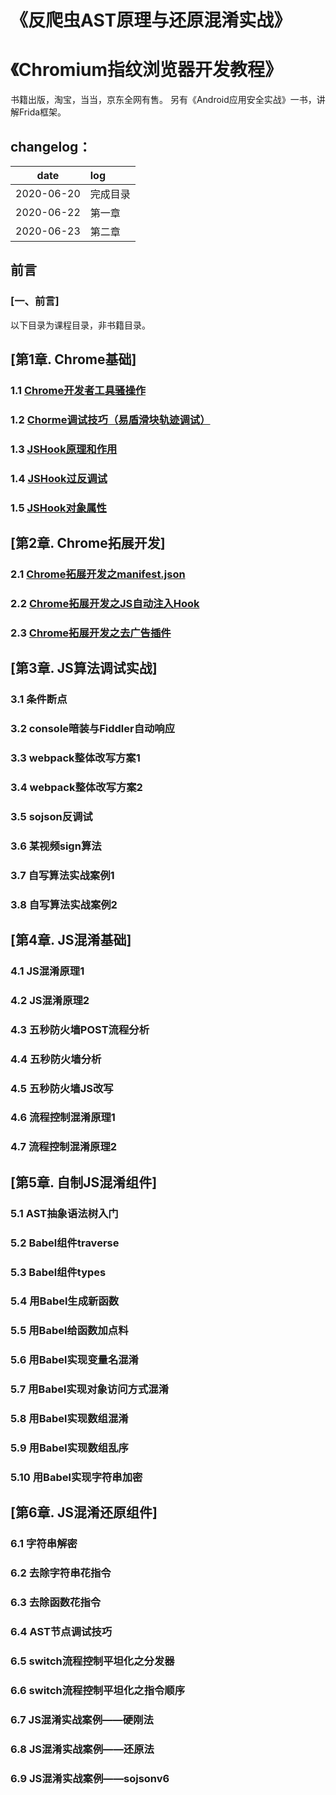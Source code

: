 # 《反爬虫AST原理与还原混淆实战》
# 《Chromium指纹浏览器开发教程》
书籍出版，淘宝，当当，京东全网有售。
另有《Android应用安全实战》一书，讲解Frida框架。

## changelog：

|date|log|
|:-:|:-|
|2020-06-20|完成目录|
|2020-06-22|第一章|
|2020-06-23|第二章|

## 前言
### [一、前言]
以下目录为课程目录，非书籍目录。

## [第1章. Chrome基础]
### 1.1 [Chrome开发者工具骚操作](https://github.com/LoseNine/Restore-JS/blob/master/1.Chrome%E5%9F%BA%E7%A1%80/1.1Chrome%E5%BC%80%E5%8F%91%E8%80%85%E5%B7%A5%E5%85%B7%E9%AA%9A%E6%93%8D%E4%BD%9C.md)
### 1.2 [Chorme调试技巧（易盾滑块轨迹调试）](https://github.com/LoseNine/Restore-JS/blob/master/1.Chrome%E5%9F%BA%E7%A1%80/1.2Chrome%E8%B0%83%E8%AF%95%E6%8A%80%E5%B7%A7%EF%BC%88%E6%9F%90%E6%98%93%E6%BB%91%E5%9D%97%EF%BC%89.md)
### 1.3 [JSHook原理和作用](https://github.com/LoseNine/Restore-JS/blob/master/1.Chrome%E5%9F%BA%E7%A1%80/1.3JS%20Hook%E5%8E%9F%E7%90%86%E4%B8%8E%E4%BD%9C%E7%94%A8.md)
### 1.4 [JSHook过反调试](https://github.com/LoseNine/Restore-JS/blob/master/1.Chrome%E5%9F%BA%E7%A1%80/1.4JS%20Hook%E8%BF%87%E5%8F%8D%E8%B0%83%E8%AF%95.md)
### 1.5 [JSHook对象属性](https://github.com/LoseNine/Restore-JS/blob/master/1.Chrome%E5%9F%BA%E7%A1%80/1.5JS%20Hook%E5%AF%B9%E8%B1%A1%E5%B1%9E%E6%80%A7.md)

## [第2章. Chrome拓展开发]
### 2.1 [Chrome拓展开发之manifest.json](https://github.com/LoseNine/Restore-JS/blob/master/2.Chrome%E6%8B%93%E5%B1%95%E5%BC%80%E5%8F%91/2.1Chrome%E6%8B%93%E5%B1%95%E5%BC%80%E5%8F%91%E4%B9%8Bmanifest.json.md)
### 2.2 [Chrome拓展开发之JS自动注入Hook](https://github.com/LoseNine/Restore-JS/blob/master/2.Chrome%E6%8B%93%E5%B1%95%E5%BC%80%E5%8F%91/2.2Chrome%E6%8B%93%E5%B1%95%E5%BC%80%E5%8F%91%E4%B9%8B%E8%87%AA%E5%8A%A8%E6%B3%A8%E5%85%A5Hook.md)
### 2.3 [Chrome拓展开发之去广告插件](https://github.com/LoseNine/Restore-JS/blob/master/2.Chrome%E6%8B%93%E5%B1%95%E5%BC%80%E5%8F%91/2.3Chrome%E6%8B%93%E5%B1%95%E5%BC%80%E5%8F%91%E4%B9%8B%E5%8E%BB%E5%B9%BF%E5%91%8A.md)

## [第3章. JS算法调试实战]
### 3.1 条件断点
### 3.2 console暗装与Fiddler自动响应
### 3.3 webpack整体改写方案1
### 3.4 webpack整体改写方案2
### 3.5 sojson反调试
### 3.6 某视频sign算法
### 3.7 自写算法实战案例1
### 3.8 自写算法实战案例2

## [第4章. JS混淆基础]
### 4.1 JS混淆原理1
### 4.2 JS混淆原理2
### 4.3 五秒防火墙POST流程分析
### 4.4 五秒防火墙分析
### 4.5 五秒防火墙JS改写
### 4.6 流程控制混淆原理1
### 4.7 流程控制混淆原理2

## [第5章. 自制JS混淆组件]
### 5.1 AST抽象语法树入门
### 5.2 Babel组件traverse
### 5.3 Babel组件types
### 5.4 用Babel生成新函数
### 5.5 用Babel给函数加点料
### 5.6 用Babel实现变量名混淆
### 5.7 用Babel实现对象访问方式混淆
### 5.8 用Babel实现数组混淆
### 5.9 用Babel实现数组乱序
### 5.10 用Babel实现字符串加密

## [第6章. JS混淆还原组件]
### 6.1 字符串解密
### 6.2 去除字符串花指令
### 6.3 去除函数花指令
### 6.4 AST节点调试技巧
### 6.5 switch流程控制平坦化之分发器
### 6.6 switch流程控制平坦化之指令顺序
### 6.7 JS混淆实战案例——硬刚法
### 6.8 JS混淆实战案例——还原法
### 6.9 JS混淆实战案例——sojsonv6
